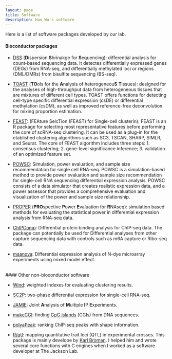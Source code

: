 ```yaml
---
layout: page
title: Software
description: Hao Wu's software 
---
```


Here is a list of software packages developed by our lab. 
<br>

#### Bioconductor packages 

- [DSS](http://www.bioconductor.org/packages/release/bioc/html/DSS.html) (**D**ispersion **S**hrinakge for **S**equencing): differential analysis for count-based sequencing data. It detectes differentially expressed genes (DEGs) from RNA-seq, and differentially methylated loci or regions (DML/DMRs) from bisulfite sequencing (BS-seq). 

- [TOAST](http://www.bioconductor.org/packages/devel/bioc/html/TOAST.html) (**TO**ols for the **A**nalysis of heterogeneou**S** **T**issues): designed for the analyses of high-throughput data from heterogeneous tissues that are mixtures of different cell types. TOAST offers functions for detecting cell-type specific differential expression (csDE) or differential methylation (csDM), as well as improved reference-free deconvolution for mixing proportion estimation. 

- [FEAST](http://bioconductor.org/packages/release/bioc/html/FEAST.html): (FEAture SelcTion (FEAST) for Single-cell clusterin): FEAST is an R package for selecting most representative features before performing the core of scRNA-seq clustering. It can be used as a plug-in for the etablished clustering algorithms such as SC3, TSCAN, SHARP, SIMLR, and Seurat. The core of FEAST algorithm includes three steps: 1. consensus clustering; 2. gene-level significance inference; 3. validation of an optimized feature set.

- [POWSC](http://bioconductor.org/packages/release/bioc/html/POWSC.html): 
Simulation, power evaluation, and sample size recommendation for single cell RNA-seq. POWSC is a simulation-based method to provide power evaluation and sample size recommendation for single-cell RNA sequencing differential expression analysis. POWSC consists of a data simulator that creates realistic expression data, and a power assessor that provides a comprehensive evaluation and visualization of the power and sample size relationship.

- [PROPER](https://bioconductor.org/packages/release/bioc/html/PROPER.html) (**PRO**spective **P**ower **E**valuation for **R**NAseq): simulation based methods for evaluating the statistical power in differential expression analysis from RNA-seq data. 

- [ChIPComp](https://bioconductor.org/packages/release/bioc/html/ChIPComp.html): Differential protein binding analysis for ChIP-seq data. The package can potentially be used for Differential analyses from other capture sequencing data with controls such as m6A capture or Ribo-seq data. 
- [maanova](https://bioconductor.org/packages/release/bioc/html/maanova.html): Differential expression analysis of N-dye microarray experiments using mixed model effect. 

<br>
#### Other non-bioconductor software

- [Wind](https://github.com/haowulab/Wind): weighted indexes for evaluating clustering results. 

- [SC2P](https://github.com/haowulab/SC2P): two-phase differential expression for single-cell RNA-seq.

- [JAMIE](http://www.biostat.jhsph.edu/~hji/jamie/): **J**oint **A**nalysis of **M**ultiple **I**P **E**xperiments.

- [makeCGI](../software/makeCGI/index.html): finding [CpG islands](http://en.wikipedia.org/wiki/CpG_island) (CGIs) from DNA sequences.

- [polyaPeak](../software/polyaPeak.html): ranking ChIP-seq peaks with shape information.


- [R/qtl](http://www.rqtl.org): mapping quantitative trait loci (QTL) in experimental crosses. This package is mainly develope by [Karl Broman](https://kbroman.org). I helped him and wrote several core functions with C engines when I worked as a software developer at The Jackson Lab. 
